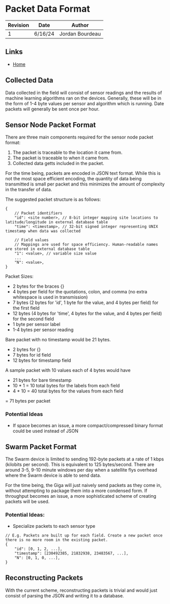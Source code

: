 # Packet Data Format

| Revision | Date       | Author          |
|----------|------------|-----------------|
|    1     |   6/16/24  | Jordan Bourdeau |

## Links

* [Home](../README.md)

## Collected Data

Data collected in the field will consist of sensor readings and the results of machine learning algorithms ran on the devices. Generally, these will be in the form of 1-4 byte values per sensor and algorithm which is running.
Date packets will generally be sent once per hour.

## Sensor Node Packet Format

There are three main components required for the sensor node packet format:

1. The packet is traceable to the location it came from. 
2. The packet is traceable to when it came from.
3. Collected data getts included in the packet.

For the time being, packets are encoded in JSON text format. While this is not the most space efficient encoding, the quantity of data being transmitted is small per packet and this minimizes the amount of complexity in the transfer of data.

The suggested packet structure is as follows:

```
{  
    // Packet identifiers
    "id": <site number>, // 8-bit integer mapping site locations to latitude/longitude in external database table
    "time": <timestamp>, // 32-bit signed integer representing UNIX timestamp when data was collected
    
    // Field values
    // Mappings are used for space efficiency. Human-readable names are stored in external database table
    "1": <value>, // variable size value
    ...
    "N": <value>,
}
```

Packet Sizes:

* 2 bytes for the braces {}
* 4 bytes per field for the quotations, colon, and comma (no extra whitespace is used in transmission)
* 7 bytes (2 bytes for 'id', 1 byte for the value, and 4 bytes per field) for the first field
* 12 bytes (4 bytes for 'time', 4 bytes for the value, and 4 bytes per field) for the second field
* 1 byte per sensor label
* 1-4 bytes per sensor reading

Bare packet with no timestamp would be 21 bytes. 
* 2 bytes for {}
* 7 bytes for id field
* 12 bytes for timestamp field

A sample packet with 10 values each of 4 bytes would have
* 21 bytes for bare timestamp
* 10 * 1 = 10 total bytes for the labels from each field
* 4 * 10 = 40 total bytes for the values from each field

= 71 bytes per packet

### Potential Ideas
* If space becomes an issue, a more compact/compressed binary format could be used instead of JSON

## Swarm Packet Format

The Swarm device is limited to sending 192-byte packets at a rate of 1 kbps (kilobits per second).
This is equivalent to 125 bytes/second. There are around 3-5, 9-10 minute windows per day when a satellite
flys overhead where the Swarm device is able to send data.

For the time being, the Giga will just naively send packets as they come in, without attempting to package them into a more condensed form. If throughput becomes an issue, a more sophisticated scheme of creating packets will be used.

### Potential Ideas:
* Specialize packets to each sensor type

```
// E.g. Packets are built up for each field. Create a new packet once there is no more room in the existing packet.
{
    "id": [0, 1, 2, ...],
    "timestamp": [230492385, 21832938, 23483567, ...],
    "N": [0, 1, 0, ...],
}
```

## Reconstructing Packets

With the current scheme, reconstructing packets is trivial and would just consist of parsing the JSON and writing it to a database.